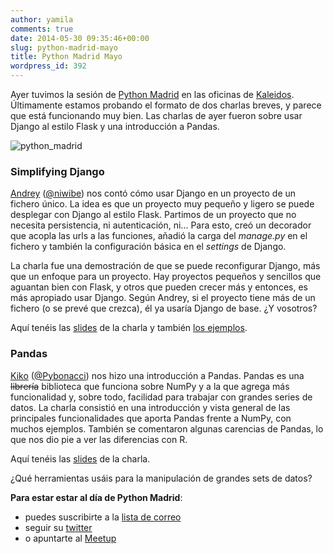 ```yaml
---
author: yamila
comments: true
date: 2014-05-30 09:35:46+00:00
slug: python-madrid-mayo
title: Python Madrid Mayo
wordpress_id: 392
---
```


Ayer tuvimos la sesión de [Python Madrid](http://twitter.com/python_madrid) en las oficinas de [Kaleidos](http://kaleidos.net). Últimamente estamos probando el formato de dos charlas breves, y parece que está funcionando muy bien. Las charlas de ayer fueron sobre usar Django al estilo Flask y una introducción a Pandas.

![python_madrid](/images/2014/05/python_madrid.jpg)

<!-- more -->



### Simplifying Django



[Andrey](http://www.niwi.be/) ([@niwibe](http://twitter.com/niwibe)) nos contó cómo usar Django en un proyecto de un fichero único. La idea es que un proyecto muy pequeño y ligero se puede desplegar con Django al estilo Flask. Partimos de un proyecto que no necesita persistencia, ni autenticación, ni... Para esto, creó un decorador que acopla las urls a las funciones, añadió la carga del _manage.py_ en el fichero y también la configuración básica en el _settings_ de Django.

La charla fue una demostración de que se puede reconfigurar Django, más que un enfoque para un proyecto. Hay proyectos pequeños y sencillos que aguantan bien con Flask, y otros que pueden crecer más y entonces, es más apropiado usar Django. Según Andrey, si el proyecto tiene más de un fichero (o se prevé que crezca), él ya usaría Django de base. ¿Y vosotros?

Aquí tenéis las [slides](http://slides.niwi.be/2014/simplifying-django/) de la charla y también [los ejemplos](https://github.com/niwibe/niwi-slides/tree/master/2014/simplifying-django/code).



### Pandas



[Kiko](http://pybonacci.wordpress.com/) ([@Pybonacci](http://twitter.com/pybonacci)) nos hizo una introducción a Pandas. Pandas es una <del>librería</del> biblioteca que funciona sobre NumPy y a la que agrega más funcionalidad y, sobre todo, facilidad para trabajar con grandes series de datos. La charla consistió en una introducción y vista general de las principales funcionalidades que aporta Pandas frente a NumPy, con muchos ejemplos. También se comentaron algunas carencias de Pandas, lo que nos dio pie a ver las diferencias con R.

Aquí tenéis las [slides](https://github.com/Pybonacci/notebooks/tree/master/pandas_pymad_201405) de la charla.

¿Qué herramientas usáis para la manipulación de grandes sets de datos?

**Para estar estar al día de Python Madrid**:
- puedes suscribirte a la [lista de correo](https://lists.es.python.org/listinfo/madrid)
- seguir su [twitter](http://twitter.com/python_madrid)
- o apuntarte al [Meetup](http://www.meetup.com/Madrid-Python-Meetup)
